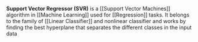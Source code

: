 **Support Vector Regressor (SVR)** is a [[Support Vector Machines]] algorithm in [[Machine Learning]] used for [[Regression]] tasks. It belongs to the family of [[Linear Classifier]] and nonlinear classifier and works by finding the best hyperplane that separates the different classes in the input data